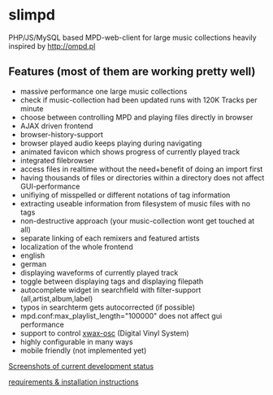 # slimpd
PHP/JS/MySQL based MPD-web-client for large music collections
heavily inspired by http://ompd.pl


## Features (most of them are working pretty well)
* massive performance one large music collections
 * check if music-collection had been updated runs with  120K Tracks per minute
* choose between controlling MPD and playing files directly in browser
* AJAX driven frontend
 * browser-history-support
 * browser played audio keeps playing during navigating
 * animated favicon which shows progress of currently played track
* integrated filebrowser
 * access files in realtime without the need+benefit of doing an import first
 * having thousands of files or directories within a directory does not affect GUI-performance
* unifiying of misspelled or different notations of tag information
* extracting useable information from filesystem of music files with no tags
* non-destructive approach (your music-collection wont get touched at all)
* separate linking of each remixers and featured artists
* localization of the whole frontend
 * english
 * german
* displaying waveforms of currently played track
* toggle between displaying tags and displaying filepath
* autocomplete widget in searchfield with filter-support (all,artist,album,label)
* typos in searchterm gets autocorrected (if possible)
* mpd.conf:max_playlist_length="100000" does not affect gui performance
* support to control [xwax-osc](https://github.com/oligau/xwax-1.5-osc) (Digital Vinyl System)
* highly configurable in many ways
* mobile friendly (not implemented yet)


[Screenshots of current development status](https://github.com/othmar52/slimpd/wiki/Gallery)

[requirements & installation instructions](https://github.com/othmar52/slimpd/wiki/Installation)
